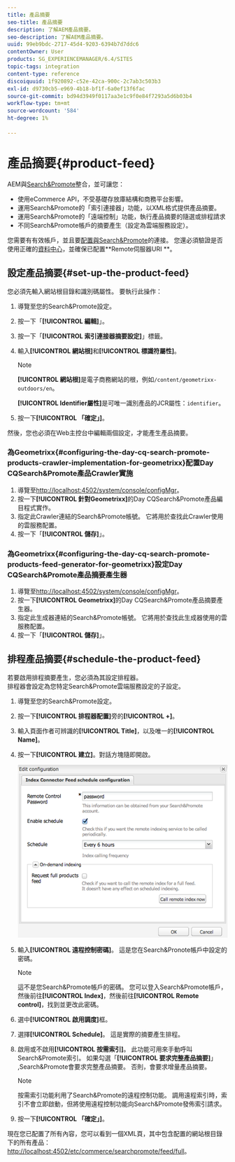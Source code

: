 ```yaml
---
title: 產品摘要
seo-title: 產品摘要
description: 了解AEM產品摘要。
seo-description: 了解AEM產品摘要。
uuid: 99eb9bdc-2717-45d4-9203-6394b7d7ddc6
contentOwner: User
products: SG_EXPERIENCEMANAGER/6.4/SITES
topic-tags: integration
content-type: reference
discoiquuid: 1f920892-c52e-42ca-900c-2c7ab3c503b3
exl-id: d9730cb5-e969-4b18-bf1f-6a0ef13f6fac
source-git-commit: bd94d3949f0117aa3e1c9f0e84f7293a5d6b03b4
workflow-type: tm+mt
source-wordcount: '584'
ht-degree: 1%

---
```


# 產品摘要{#product-feed}

AEM與[Search&amp;Promote](https://www.adobe.com/solutions/testing-targeting/searchandpromote.html)整合，並可讓您：

* 使用eCommerce API，不受基礎存放庫結構和商務平台影響。
* 運用Search&amp;Promote的「索引連接器」功能，以XML格式提供產品摘要。
* 運用Search&amp;Promote的「遠端控制」功能，執行產品摘要的隨選或排程請求
* 不同Search&amp;Promote帳戶的摘要產生（設定為雲端服務設定）。

您需要有有效帳戶，並且要[配置與Search&amp;Promote](/help/sites-administering/search-and-promote.md#configuring-the-connection-to-search-promote)的連接。 您還必須驗證是否使用正確的[資料中心](/help/sites-administering/search-and-promote.md#configuring-the-data-center)，並確保已配置**Remote伺服器URI **。

## 設定產品摘要{#set-up-the-product-feed}

您必須先輸入網站根目錄和識別碼屬性。 要執行此操作：

1. 導覽至您的Search&amp;Promote設定。
1. 按一下「**[!UICONTROL 編輯]**」。
1. 按一下「**[!UICONTROL 索引連接器摘要設定]**」標籤。
1. 輸入&#x200B;**[!UICONTROL 網站根]**&#x200B;和&#x200B;**[!UICONTROL 標識符屬性]**。

   >[!NOTE]
   >
   >**[!UICONTROL 網站根]**&#x200B;是電子商務網站的根，例如`/content/geometrixx-outdoors/en`。
   >
   >**[!UICONTROL Identifier屬性]**&#x200B;是可唯一識別產品的JCR屬性：`identifier`。

1. 按一下&#x200B;**[!UICONTROL 「確定」]**。

然後，您也必須在Web主控台中編輯兩個設定，才能產生產品摘要。

### 為Geometrixx{#configuring-the-day-cq-search-promote-products-crawler-implementation-for-geometrixx}配置Day CQSearch&amp;Promote產品Crawler實施

1. 導覽至[http://localhost:4502/system/console/configMgr](http://localhost:4502/system/console/configMgr)。
1. 按一下&#x200B;**[!UICONTROL 針對Geometrixx]**&#x200B;的Day CQSearch&amp;Promote產品編目程式實作。
1. 指定此Crawler連結的Search&amp;Promote帳號。 它將用於查找此Crawler使用的雲服務配置。
1. 按一下「**[!UICONTROL 儲存]**」。

### 為Geometrixx{#configuring-the-day-cq-search-promote-products-feed-generator-for-geometrixx}設定Day CQSearch&amp;Promote產品摘要產生器

1. 導覽至[http://localhost:4502/system/console/configMgr](http://localhost:4502/system/console/configMgr)。
1. 按一下&#x200B;**[!UICONTROL Geometrixx]**&#x200B;的Day CQSearch&amp;Promote產品摘要產生器。
1. 指定此生成器連結的Search&amp;Promote帳號。 它將用於查找此生成器使用的雲服務配置。
1. 按一下「**[!UICONTROL 儲存]**」。

## 排程產品摘要{#schedule-the-product-feed}

若要啟用排程摘要產生，您必須為其設定排程器。\
排程器會設定為您特定Search&amp;Promote雲端服務設定的子設定。

1. 導覽至您的Search&amp;Promote設定。
1. 按一下&#x200B;**[!UICONTROL 排程器配置]**&#x200B;旁的&#x200B;**[!UICONTROL +]**。
1. 輸入頁面作者可辨識的&#x200B;**[!UICONTROL Title]**，以及唯一的&#x200B;**[!UICONTROL Name]**。
1. 按一下&#x200B;**[!UICONTROL 建立]**。對話方塊隨即開啟。

   ![chlimage_1-108](assets/chlimage_1-108.png)

1. 輸入&#x200B;**[!UICONTROL 遠程控制密碼]**。 這是您在Search&amp;Pronote帳戶中設定的密碼。

   >[!NOTE]
   >
   >這不是您Search&amp;Promote帳戶的密碼。 您可以登入Search&amp;Promote帳戶，然後前往&#x200B;**[!UICONTROL Index]**，然後前往&#x200B;**[!UICONTROL Remote control]**，找到並更改此密碼。

1. 選中&#x200B;**[!UICONTROL 啟用調度]**&#x200B;框。
1. 選擇&#x200B;**[!UICONTROL Schedule]**。 這是實際的摘要產生排程。
1. 啟用或不啟用&#x200B;**[!UICONTROL 按需索引]**。 此功能可用來手動呼叫Search&amp;Promote索引。 如果勾選「**[!UICONTROL 要求完整產品摘要]**」 ,Search&amp;Promote會要求完整產品摘要。 否則，會要求增量產品摘要。

   >[!NOTE]
   >
   >按需索引功能利用了Search&amp;Promote的遠程控制功能。 調用遠程索引時，索引不會立即啟動，但將使用遠程控制功能向Search&amp;Promote發佈索引請求。

1. 按一下&#x200B;**[!UICONTROL 「確定」]**。

現在您已配置了所有內容，您可以看到一個XML頁，其中包含配置的網站根目錄下的所有產品：[http://localhost:4502/etc/commerce/searchpromote/feed/full](http://localhost:4502/etc/commerce/searchpromote/feed/full)。
